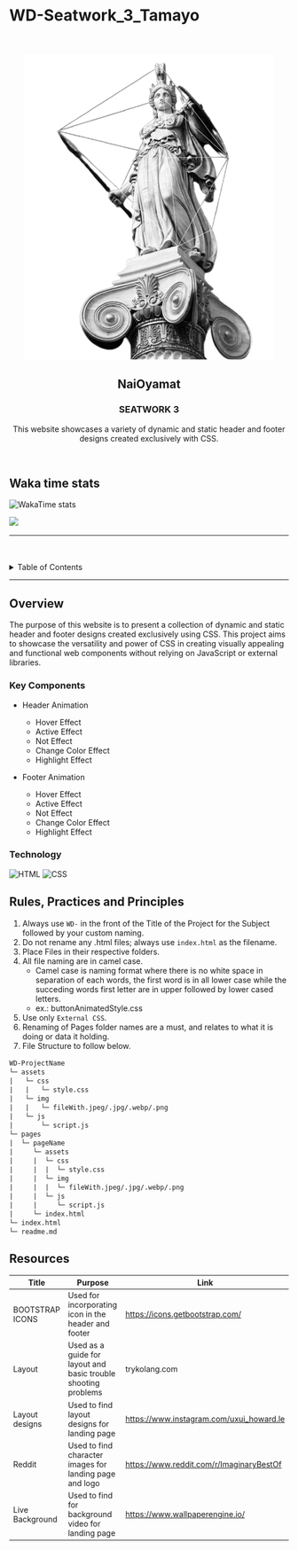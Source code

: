 # WD-Seatwork_3_Tamayo

<a name="readme-top"/>

<br/>

<br />
<div align="center">
  <a href="https://github.com/IanClass-FEU/">
    <img src="./assets/img/readme.png" alt="hero">
  </a>

<h2 align ="center"> NaiOyamat</h2>
  <h3 align="center"> SEATWORK 3 </h3>
  <p> This website showcases a variety of dynamic and static header and footer designs created exclusively with CSS. </p>
</div>
<div align="center">
</div>

<br />

## Waka time stats
![WakaTime stats](https://github-readme-stats.vercel.app/api/wakatime?username=IanTamayo)


![](https://visit-counter.vercel.app/counter.png?page=IanClass-FEU/WD-Seatwork-3)

---

<br />
<br />

<details>
  <summary>Table of Contents</summary>
  <ol>
    <li>
      <a href="#overview">Overview</a>
      <ol>
        <li>
          <a href="#key-components">Key Components</a>
        </li>
        <li>
          <a href="#technology">Technology</a>
        </li>
      </ol>
    </li>
    <li>
      <a href="#rule,-practices-and-principles">Rules, Practices and Principles</a>
    </li>
    <li>
      <a href="#resources">Resources</a>
    </li>
  </ol>
</details>

---

## Overview

The purpose of this website is to present a collection of dynamic and static header and footer designs created exclusively using CSS. This project aims to showcase the versatility and power of CSS in creating visually appealing and functional web components without relying on JavaScript or external libraries.

### Key Components
- Header Animation
  - Hover Effect
  - Active Effect
  - Not Effect
  - Change Color Effect
  - Highlight Effect

- Footer Animation
  - Hover Effect
  - Active Effect
  - Not Effect
  - Change Color Effect
  - Highlight Effect


### Technology
![HTML](https://img.shields.io/badge/HTML-E34F26?style=for-the-badge&logo=html5&logoColor=white)
![CSS](https://img.shields.io/badge/CSS-1572B6?style=for-the-badge&logo=css3&logoColor=white)

## Rules, Practices and Principles
1. Always use `WD-` in the front of the Title of the Project for the Subject followed by your custom naming.
2. Do not rename any .html files; always use `index.html` as the filename.
3. Place Files in their respective folders.
4. All file naming are in camel case.
   - Camel case is naming format where there is no white space in separation of each words, the first word is in all lower case while the succeding words first letter are in upper followed by lower cased letters.
   - ex.: buttonAnimatedStyle.css
5. Use only `External CSS`.
6. Renaming of Pages folder names are a must, and relates to what it is doing or data it holding.
7. File Structure to follow below.

```
WD-ProjectName
└─ assets
|   └─ css
|   |   └─ style.css
|   └─ img
|   |   └─ fileWith.jpeg/.jpg/.webp/.png
|   └─ js
|       └─ script.js
└─ pages
|  └─ pageName
|     └─ assets
|     |  └─ css
|     |  |  └─ style.css
|     |  └─ img
|     |  |  └─ fileWith.jpeg/.jpg/.webp/.png
|     |  └─ js
|     |     └─ script.js
|     └─ index.html
└─ index.html
└─ readme.md
```

## Resources

| Title | Purpose | Link |
|-|-|-|
| BOOTSTRAP ICONS | Used for incorporating icon in the header and footer | https://icons.getbootstrap.com/ |
| Layout | Used as a guide for layout and basic trouble shooting problems | trykolang.com |
| Layout designs | Used to find layout designs for landing page | https://www.instagram.com/uxui_howard.le
| Reddit | Used to find character images for landing page and logo | https://www.reddit.com/r/ImaginaryBestOf |
| Live Background | Used to find for background video for landing page | https://www.wallpaperengine.io/ |

